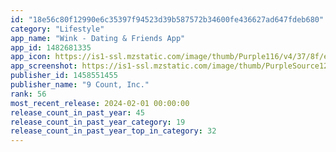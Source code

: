 ```yaml
---
id: "18e56c80f12990e6c35397f94523d39b587572b34600fe436627ad647fdeb680"
category: "Lifestyle"
app_name: "Wink - Dating & Friends App"
app_id: 1482681335
app_icon: https://is1-ssl.mzstatic.com/image/thumb/Purple116/v4/37/8f/e4/378fe48d-106a-6f1d-e388-9979ecc835f6/AppIcon-0-1x_U007ephone-0-0-0-85-220-0.png/1024x1024bb.png
app_screenshot: https://is1-ssl.mzstatic.com/image/thumb/PurpleSource126/v4/91/f4/1d/91f41dd1-69cd-6e56-71e8-d8498ff97cca/b5e0f2ed-962a-4c96-b2d8-a68336d668f0_G_6.5in_screenshot_Eng_1.jpg/1242x2688bb.png
publisher_id: 1458551455
publisher_name: "9 Count, Inc."
rank: 56
most_recent_release: 2024-02-01 00:00:00
release_count_in_past_year: 45
release_count_in_past_year_category: 19
release_count_in_past_year_top_in_category: 32
---
```

